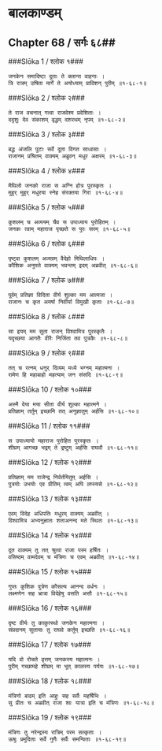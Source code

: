 बालकाण्डम्
===============================


## Chapter 68  / सर्गः ६८##


###Slōka 1 / श्लोक १###


    जनकेन समादिष्टा दूताः ते क्लान्त वाहनाः ।
    त्रि रात्रम् उषिता मार्गे ते अयोध्याम् प्राविशन् पुरीम् ॥१-६८-१॥


###Slōka 2 / श्लोक २###


    ते राज वचनात् गत्वा राजवेश्म प्रवेशिताः ।
    ददृशुः देव संकाशम् वृद्धम् दशरथम् नृपम् ॥१-६८-२॥


###Slōka 3 / श्लोक ३###


    बद्ध अंजलि पुटाः सर्वे दूता विगत साध्वसाः ।
    राजानम् प्रश्रितम् वाक्यम् अब्रुवन् मधुर अक्षरम् ॥१-६८-३॥


###Slōka 4 / श्लोक ४###


    मैथिलो जनको राजा स अग्नि होत्र पुरस्कृतः ।
    मुहुर् मुहुर् मधुरया स्नेह संरक्तया गिरा ॥१-६८-४॥


###Slōka 5 / श्लोक ५###


    कुशलम् च अव्ययम् चैव स उपाध्याय पुरोहितम् ।
    जनकः त्वाम् महाराज पृच्छते स पुरः सरम् ॥१-६८-५॥


###Slōka 6 / श्लोक ६###


    पृष्ट्वा कुशलम् अव्यग्रम् वैदेहो मिथिलाधिपः ।
    कौशिक अनुमते वाक्यम् भवन्तम् इदम् अब्रवीत् ॥१-६८-६॥


###Slōka 7 / श्लोक ७###


    पूर्वम् प्रतिज्ञा विदिता वीर्य शुल्का मम आत्मजा ।
    राजानः च कृत अमर्षा निर्वीर्या विमुखी कृताः ॥१-६८-७॥


###Slōka 8 / श्लोक ८###


    सा इयम् मम सुता राजन् विश्वामित्र पुरस्कृतैः ।
    यदृच्छया आगतैः वीरैः निर्जिता तव पुत्रकैः ॥१-६८-८॥


###Slōka 9 / श्लोक ९###


    तत् च रत्नम् धनुर् दिव्यम् मध्ये भग्नम् महात्मना ।
    रामेण हि महाबाहो महत्याम् जन संसदि ॥१-६८-९॥


###Slōka 10 / श्लोक १०###


    अस्मै देया मया सीता वीर्य शुल्का महात्मने ।
    प्रतिज्ञाम् तर्तुम् इच्छामि तत् अनुज्ञातुम् अर्हसि ॥१-६८-१०॥


###Slōka 11 / श्लोक ११###


    स उपाध्यायो महाराज पुरोहित पुरस्कृतः ।
    शीघ्रम् आगच्छ भद्रम् ते द्रष्टुम् अर्हसि राघवौ ॥१-६८-११॥


###Slōka 12 / श्लोक १२###


    प्रतिज्ञाम् मम राजेन्द्र निर्वर्तयितुम् अर्हसि ।
    पुत्रयोः उभयोः एव प्रीतिम् त्वम् अपि लप्स्यसे ॥१-६८-१२॥


###Slōka 13 / श्लोक १३###


    एवम् विदेह अधिपतिः मधुरम् वाक्यम् अब्रवीत् ।
    विश्वामित्र अभ्यनुज्ञातः शताअनन्द मते स्थितः ॥१-६८-१३॥


###Slōka 14 / श्लोक १४###


    दूत वाक्यम् तु तत् श्रुत्वा राजा परम हर्षितः ।
    वसिष्ठम् वामदेवम् च मंत्रिणः च एवम् अब्रवीत् ॥१-६८-१४॥


###Slōka 15 / श्लोक १५###


    गुप्तः कुशिक पुत्रेण कौसल्य आनन्द वर्धनः ।
    लक्ष्मणेन सह भ्रात्रा विदेहेषु वसति असौ ॥१-६८-१५॥


###Slōka 16 / श्लोक १६###


    दृष्ट वीर्यः तु काकुत्स्थो जनकेन महात्मना ।
    संप्रदानम् सुतायाः तु राघवे कर्तुम् इच्छति ॥१-६८-१६॥


###Slōka 17 / श्लोक १७###


    यदि वो रोचते वृत्तम् जनकस्य महात्मनः ।
    पुरीम् गच्छामहे शीघ्रम् मा भूत् कालस्य पर्ययः ॥१-६८-१७॥


###Slōka 18 / श्लोक १८###


    मंत्रिणो बाढम् इति आहुः सह सर्वैः महर्षिभिः ।
    सु प्रीतः च अब्रवीत् राजा श्वः यात्रा इति च मंत्रिणः ॥१-६८-१८॥


###Slōka 19 / श्लोक १९###


    मंत्रिणः तु नरेन्द्रस्य रात्रिम् परम सत्कृताः ।
    ऊषुः प्रमुदिताः सर्वे गुणैः सर्वैः समन्विताः ॥१-६८-१९॥



